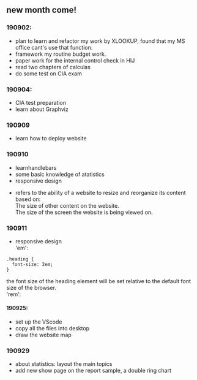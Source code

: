 ## new month come!  
### 190902:  
* plan to learn and refactor my work by XLOOKUP, found that my MS office cant's use that function.  
* framework my routine budget work.  
* paper work for the internal control check in HIJ  
* read two chapters of calculas  
* do some test on CIA exam  
### 190904:  
* CIA test preparation  
* learn about Graphviz  
### 190909  
* learn how to deploy website  
### 190910  
* learnhandlebars  
* some basic knowledge of atatistics  
* responsive design  
- refers to the ability of a website to resize and reorganize its content based on:  
The size of other content on the website.  
The size of the screen the website is being viewed on.  
### 190911  
* responsive design  
'em':   
```  
.heading {
  font-size: 2em;
}  
```
 the font size of the heading element will be set relative to the default font size of the browser.  
 'rem':  
 
#### 190925:  
* set up the VScode  
* copy all the files into desktop  
* draw the website map  

### 190929  
* about statistics: layout the main topics    
* add new show page on the report sample, a double ring chart  
